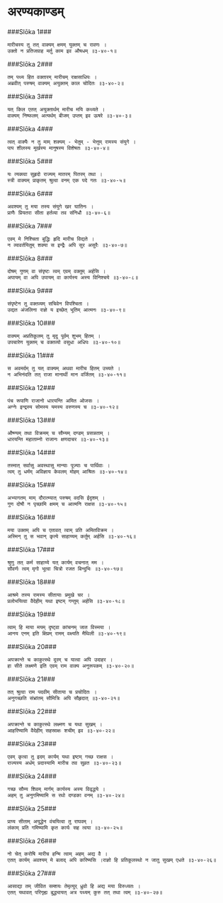 अरण्यकाण्डम्
===============================


###Slōka 1###


    मारीचस्य तु तत् वाक्यम् क्षमम् युक्तम् च रावणः ।
    उक्तो न प्रतिजग्राह मर्तु काम इव औषधम् ॥३-४०-१॥


###Slōka 2###


    तम् पथ्य हित वक्तारम् मारीचम् राक्षसाधिपः ।
    अब्रवीत् परुषम् वाक्यम् अयुक्तम् काल चोदितः ॥३-४०-२॥


###Slōka 3###


    यत् किल एतत् अयुक्तार्थम् मारीच मयि कथ्यते ।
    वाक्यम् निष्फलम् अत्यर्थम् बीजम् उप्तम् इव ऊषरे ॥३-४०-३॥


###Slōka 4###


    त्वत् वाक्यैः न तु माम् शक्यम् - भेतुम् - भेत्तुम् रामस्य संयुगे ।
    पाप शीलस्य मूर्खस्य मानुषस्य विशेषतः ॥३-४०-४॥


###Slōka 5###


    यः त्यक्त्वा सुहृदो राज्यम् मातरम् पितरम् तथा ।
    स्त्री वाक्यम् प्राकृतम् श्रुत्वा वनम् एक पदे गतः ॥३-४०-५॥


###Slōka 6###


    अवश्यम् तु मया तस्य संयुगे खर घातिनः ।
    प्राणैः प्रियतरा सीता हर्तव्या तव संनिधौ ॥३-४०-६॥


###Slōka 7###


    एवम् मे निश्चिता बुद्धिः हृदि मारीच विद्यते ।
    न व्यावर्तयितुम् शक्या स इन्द्रैः अपि सुर असुरैः ॥३-४०-७॥


###Slōka 8###


    दोषम् गुणम् वा संपृष्टः त्वम् एवम् वक्तुम् अर्हसि ।
    अपायम् वा अपि उपायम् वा कार्यस्य अस्य विनिश्चये ॥३-४०-८॥


###Slōka 9###


    संपृष्टेन तु वक्तव्यम् सचिवेन विपश्चिता ।
    उद्यत अंजलिना राज्ञे य इच्छेत् भूतिम् आत्मनः ॥३-४०-९॥


###Slōka 10###


    वाक्यम् अप्रतिकूलम् तु मृदु पूर्वम् शुभम् हितम् ।
    उपचारेण युक्तम् च वक्तव्यो वसुधा अधिपः ॥३-४०-१०॥


###Slōka 11###


    स अवमर्दम् तु यत् वाक्यम् अथवा मारीच हितम् उच्यते ।
    न अभिनंदति तत् राजा मानार्थी मान वर्जितम् ॥३-४०-११॥


###Slōka 12###


    पंच रूपाणि राजानो धारयन्ति अमित ओजसः ।
    अग्नेः इन्द्रस्य सोमस्य यमस्य वरुणस्य च ॥३-४०-१२॥


###Slōka 13###


    औष्ण्यम् तथा विक्रमम् च सौम्यम् दण्डम् प्रसन्नताम् ।
    धारयन्ति महाताम्नो राजानः क्षणदाचर ॥३-४०-१३॥


###Slōka 14###


    तस्मात् सर्वासु अवस्थासु मान्याः पूज्याः च पार्थिवाः ।
    त्वम् तु धर्मम् अविज्ञाय केवलम् मोहम् आश्रितः ॥३-४०-१४॥


###Slōka 15###


    अभ्यागतम् माम् दौरात्म्यात् परुषम् वदसि ईदृशम् ।
    गुण दोषौ न पृच्छामि क्षमम् च आत्मनि राक्षस ॥३-४०-१५॥


###Slōka 16###


    मया उक्तम् अपि च एतावत् त्वाम् प्रति अमितविक्रम ।
    अस्मिन् तु स भवान् कृत्ये साहाय्यम् कर्तुम् अर्हसि ॥३-४०-१६॥


###Slōka 17###


    श्रुणु तत् कर्म साहाय्ये यत् कार्यम् वचनात् मम ।
    सौवर्णः त्वम् मृगो भूत्वा चित्रो रजत बिन्दुभिः ॥३-४०-१७॥


###Slōka 18###


    आश्रमे तस्य रामस्य सीतायाः प्रमुखे चर ।
    प्रलोभयित्वा वैदेहीम् यथा इष्टम् गन्तुम् अर्हसि ॥३-४०-१८॥


###Slōka 19###


    त्वाम् हि माया मयम् दृष्ट्वा कांचनम् जात विस्मया ।
    आनय एनम् इति क्षिप्रम् रामम् वक्ष्यति मैथिली ॥३-४०-१९॥


###Slōka 20###


    अपक्रान्ते च काकुत्स्थे दूरम् च यात्वा अपि उदाहर ।
    हा सीते लक्ष्मणे इति एवम् राम वाक्य अनुरूपकम् ॥३-४०-२०॥


###Slōka 21###


    तत् श्रुत्वा राम पदवीम् सीताया च प्रचोदितः ।
    अनुगच्छति संभ्रांतम् सौमित्रिः अपि सौहृदात् ॥३-४०-२१॥


###Slōka 22###


    अपक्रान्ते च काकुत्स्थे लक्ष्मण च यथा सुखम् ।
    आहरिष्यामि वैदेहीम् सहस्राक्षः शचीम् इव ॥३-४०-२२॥


###Slōka 23###


    एवम् कृत्वा तु इदम् कार्यम् यथा इष्टम् गच्छ राक्षस ।
    राज्यस्य अर्धम् प्रदास्यामि मारीच तव सुव्रत ॥३-४०-२३॥


###Slōka 24###


    गच्छ सौम्य शिवम् मार्गम् कार्यस्य अस्य विवृद्धये ।
    अहम् तु अनुगमिष्यामि स रथो दण्डका वनम् ॥३-४०-२४॥


###Slōka 25###


    प्राप्य सीताम् अयुद्धेन वंचयित्वा तु राघवम् ।
    लंकाम् प्रति गमिष्यामि कृत कार्यः सह त्वया ॥३-४०-२५॥


###Slōka 26###


    नो चेत् करोषि मारीच हन्मि त्वाम् अहम् अद्य वै ।
    एतत् कार्यम् अवश्यम् मे बलाद् अपि करिष्यसि ।राज्ञो हि प्रतिकूलस्थो न जातु सुखम् एधते ॥३-४०-२६॥


###Slōka 27###


    आसाद्या तम् जीवित सम्शयः तेमृत्युर् ध्रुवो हि अद्य मया विरुध्यतः ।
    एतत् यथावत् परिगृह्य बुद्ध्यायत् अत्र पथ्यम् कुरु तत् तथा त्वम् ॥३-४०-२७॥


